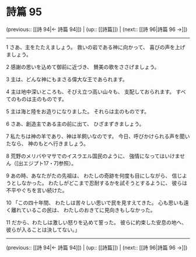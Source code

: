 # 詩篇 95

(previous:: [[詩 94|← 詩篇 94]]) | (up:: [[詩篇]]) | (next:: [[詩 96|詩篇 96 →]])

***


1 さあ、主をたたえましょう。 救いの岩である神に向かって、 喜びの声を上げましょう。 

2 感謝の思いを込めて御前に近づき、 賛美の歌をささげましょう。 

3 主は、どんな神にもまさる偉大な王であられます。 

4 主は地中深いところも、そびえ立つ高い山々も、 支配しておられます。 すべてのものは主のものです。 

5 主は海と陸をお造りになりました。 それらは主のものです。 

6 さあ、創造主である主の前に出て、 ひざまずきましょう。 

7 私たちは神の羊であり、神は羊飼いなのです。 今日、呼びかけられる声を聞いたなら、 神のもとへ行きましょう。 

8 荒野のメリバやマサでのイスラエル国民のように、 強情になってはいけません（[出エジプト17・7]参照）。 

9 あの時、あなたがたの先祖は、 わたしの奇跡を何度も目にしながら、 信じようとしなかった。 わたしがどこまで忍耐するかを試そうとするように、 彼らは不平やぐちを言い続けた。 

10 「この四十年間、 わたしは苦々しい思いで民を見すえてきた。 心も思いも遠く離れているこの民は、 わたしのおきてに見向きもしなかった。 

11 だから、わたしは激しい怒りを込めて誓った。 彼らに約束した安息の地へ、 彼らが入ることは決してない。」

***

(previous:: [[詩 94|← 詩篇 94]]) | (up:: [[詩篇]]) | (next:: [[詩 96|詩篇 96 →]])
